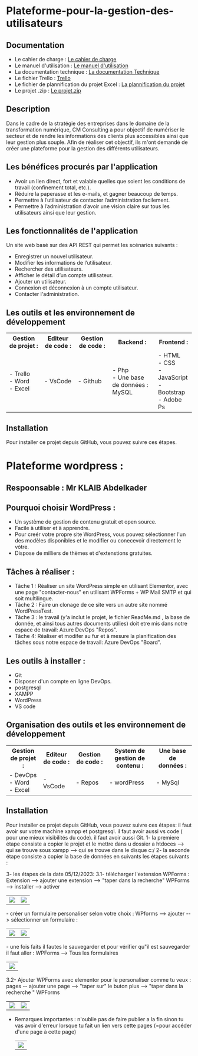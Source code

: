 # Plateforme-pour-la-gestion-des-utilisateurs
## Documentation
- Le cahier de charge : [Le cahier de charge]()
- Le manuel d'utilisation : [Le manuel d'utilisation]()
- La documentation technique : [La documentation Technique]()
- Le fichier Trello : [Trello]()
- Le fichier de plannification du projet Excel : [La plannification du projet]()
- Le projet .zip : [Le projet.zip]()

## Description 
Dans le cadre de la stratégie des entreprises dans le domaine de la transformation numérique, CM Consulting a pour objectif de numériser le secteur et de rendre les informations des clients plus accessibles ainsi que leur gestion plus souple. Afin de réaliser cet objectif, ils m'ont demandé de créer une plateforme pour la gestion des différents utilisateurs.

## Les bénéfices procurés par l'application
* Avoir un lien direct, fort et valable quelles que soient les conditions de travail (confinement total, etc.).
* Réduire la paperasse et les e-mails, et gagner beaucoup de temps.
* Permettre à l’utilisateur de contacter l’administration facilement.
* Permettre à l’administration d’avoir une vision claire sur tous les utilisateurs ainsi que leur gestion.

## Les fonctionnalités de l'application 
Un site web basé sur des API REST qui permet les scénarios suivants :
*	Enregistrer un nouvel utilisateur.
*	Modifier les informations de l’utilisateur.
*	Rechercher des utilisateurs.
*	Afficher le détail d’un compte utilisateur.
*	Ajouter un utilisateur.
*	Connexion et déconnexion à un compte utilisateur.
*	Contacter l'administration.

## Les outils et les environnement de développement
<table align="center">
  <tr>
  	<th>
		Gestion de projet :
	</th>
 	<th>
		Editeur de code :
	</th>
	<th>
		Gestion de code :
	</th>
	<th>
		Backend :
	</th> 
	<th>
		Frontend :
	</th>
  </tr>
  <tr>
  	<td>
		- Trello <br>
		- Word <br>
     		- Excel
	</td>
 	<td>
		- VsCode
	</td>
 	<td>
		- Github 
	</td>
 	<td>
		- Php <br>
    		- Une base de données : MySQL
	</td>
	<td>
 		- HTML <br>
    		- CSS  <br>
       		- JavaScript <br>
	  	- Bootstrap <br>
     		- Adobe Ps
	</td>
  </tr>
</table>
   
## Installation 
Pour installer ce projet depuis GitHub, vous pouvez suivre ces étapes. 


# Plateforme wordpress :
## Respoonsable : Mr KLAIB Abdelkader

## Pourquoi choisir WordPress : 
* Un système de gestion de contenu gratuit et open source.
* Facile à utiliser et à apprendre.
* Pour creér votre propre site WordPress, vous pouvez sélectionner l'un des modèles disponibles et le modifier ou conecevoir directement le vôtre.
* Dispose de milliers de thèmes et d'extenstions gratuites.

## Tâches à réaliser : 
* Tâche 1 : Réaliser un site WordPress simple en utilisant Elementor, avec une page "contacter-nous" en utilisant WPForms + WP Mail SMTP et qui soit multilingue.
* Tâche 2 : Faire un clonage de ce site vers un autre site nommé WordPressTest.
* Tâche 3 : le travail (y'a inclut le projet, le fichier ReadMe.md , la base de donnée, et ainsi tous autres documents utilies) doit etre mis dans notre espace de travail: Azure DevOps "Repos".
* Tâche 4: Réaliser et modifer au fur et à mesure la planification des tâches sous notre espace de travail: Azure DevOps "Board".

## Les outils à installer : 
* Git
* Disposer d'un compte en ligne DevOps.
* postgresql
* XAMPP
* WordPress
* VS code


## Organisation des outils et les environnement de développement
<table align="center">
  <tr>
  	<th>
		Gestion de projet :
	</th>
 	<th>
		Editeur de code :
	</th>
	<th>
		Gestion de code :
	</th>
	<th>
		System de gestion de contenu :
	</th> 
    <th>
		Une base de données :
	</th> 
  </tr>
  <tr>
  	<td>
		- DevOps <br>
		- Word <br>
     	- Excel
	</td>
 	<td>
		- VsCode
	</td>
 	<td>
		- Repos
	</td>
 	<td>
		- wordPress
	</td>
	<td>
 		- MySql
	</td>
  </tr>
</table>
   
## Installation 
Pour installer ce projet depuis GitHub, vous pouvez suivre ces étapes: 
il faut avoir sur votre machine xampp et postgresql.
il faut avoir aussi vs code ( pour une mieux visibilités du code).
il faut avoir aussi Git.
1- la premiere étape consiste a copier le projet et le mettre dans u dossier a htdoces --> qui se trouve sous xampp --> qui se trouve dans le disque c:/
2- la seconde étape consiste a copier la base de données en suivants les étapes suivants : 

3- les étapes de la date 05/12/2023:
3.1- télécharger l'extension WPForms :
  Extension --> ajouter une extension --> "taper dans la recherche" WPForms --> installer --> activer 
  <table align="center">
  <tr>
   <td> <img src="/images/a1.PNG" />  </td> <td> <img src="images/a2.PNG" /> </td>  
  </tr>
  </table>
- créer un formulaire personaliser selon votre choix : 
  WPforms --> ajouter --> sélectionner un formulaire :
  <table align="center">
  <tr>
   <td> <img src="images/a3.PNG" />  </td> <td> <img src="images/a4.PNG" /> </td>  
  </tr>
  </table>
- une fois faits il fautes le sauvegarder et pour vérifier qu"il est sauvegarder il faut aller : 
  WPForms --> Tous les formulaires
    <table align="center">
   <tr>
    <td> <img src="images/a5.PNG" />  </td>   
   </tr>
   </table>
3.2- Ajouter WPForms avec elementor pour le personaliser comme tu veux : 
 pages -- ajouter une page --> "taper sur" le buton plus --> "taper dans la recherche " WPForms 
   <table align="center">
    <tr>
     <td> <img src="images/a6.PNG" />  </td> <td> <img src="images/a7.PNG" /> </td>  
    </tr>
   </table>

- Remarques importantes : n'oublie pas de faire publier a la fin sinon tu vas avoir d'erreur lorsque tu fait un lien vers cette pages (=pour accéder d'une page à cette page)
   <table align="center">
    <tr>
     <td> <img src="images/a8.PNG" />  </td> 
    </tr>
   </table>






